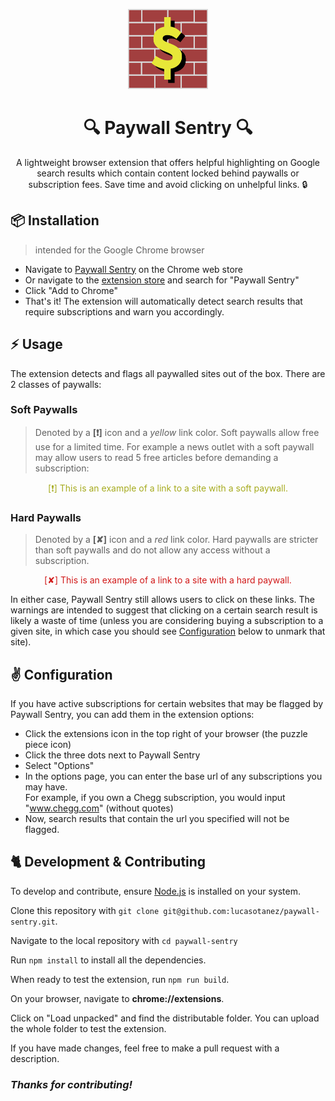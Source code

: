<p align="center">
    <img src="https://github.com/lucasotanez/paywall-sentry/blob/main/public/img/ps-icon128.png?raw=true"/>
</p>

<h1 align="center"> 🔍 Paywall Sentry 🔍</h3>

<p align="center">A lightweight browser extension that offers helpful highlighting on 
Google search results which contain content locked behind paywalls or subscription fees. 
Save time and avoid clicking on unhelpful links. 🔒</p>

## :package: Installation
> intended for the Google Chrome browser

- Navigate to [Paywall Sentry](replaceWithPsLink) on the Chrome web store
- Or navigate to the [extension store](https://chrome.google.com/webstore/category/extensions)
and search for "Paywall Sentry"
- Click "Add to Chrome"
- That's it! The extension will automatically detect search results that require
subscriptions and warn you accordingly.

## :zap: Usage
The extension detects and flags all paywalled sites out of the box. There are 2 classes
of paywalls:
### Soft Paywalls
> Denoted by a **[❗]** icon and a *yellow* link color. Soft paywalls allow
free use for a limited time. For example a news outlet with a soft paywall may allow users
to read 5 free articles before demanding a subscription:

<p align="center" style="color:#a6ab1f">[❗] This is an example of a link to a site with a soft paywall.</p>

### Hard Paywalls
> Denoted by a **[✘]** icon and a *red* link color. Hard paywalls are stricter
than soft paywalls and do not allow any access without a subscription.

<p align="center" style="color:#d11919">[✘] This is an example of a link to a site with a hard paywall.</p>

In either case, Paywall Sentry still allows users to click on these links. The warnings 
are intended to suggest that clicking on a certain search result is likely a waste of
time (unless you are considering buying a subscription to a given site, in which case you
should see [Configuration](#configuration) below to unmark that site).

## :v: Configuration
If you have active subscriptions for certain websites that may be flagged by Paywall
Sentry, you can add them in the extension options:

- Click the extensions icon in the top right of your browser (the puzzle piece icon)
- Click the three dots next to Paywall Sentry
- Select "Options"
- In the options page, you can enter the base url of any subscriptions you may have. <br>
For example, if you own a Chegg subscription, you would input "www.chegg.com" (without quotes)
- Now, search results that contain the url you specified will not be flagged.

## :cat2: Development & Contributing
To develop and contribute, ensure [Node.js](https://nodejs.org/en) is installed on your system.

Clone this repository with `git clone git@github.com:lucasotanez/paywall-sentry.git`. 

Navigate to the local repository with `cd paywall-sentry`

Run `npm install` to install all the dependencies.

When ready to test the extension, run `npm run build`.

On your browser, navigate to **chrome://extensions**.

Click on "Load unpacked" and find the distributable folder. You can upload the whole
folder to test the extension.

If you have made changes, feel free to make a pull request with a description.

### *Thanks for contributing!*
